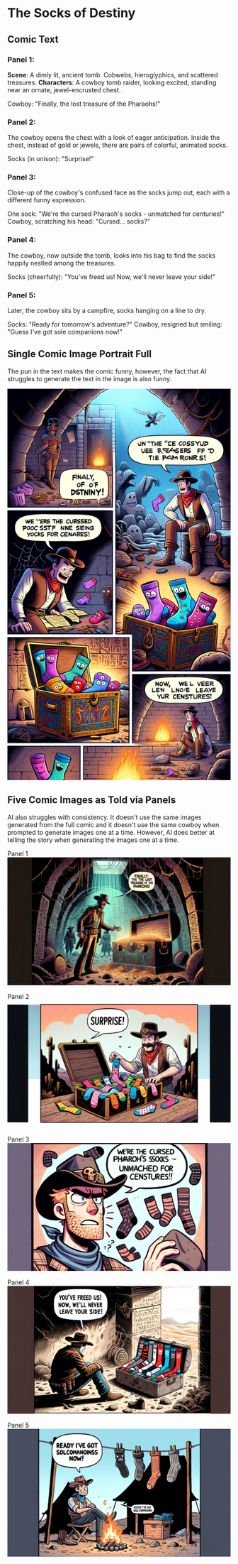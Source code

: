 # The Socks of Destiny

## Comic Text

### Panel 1:

**Scene**: A dimly lit, ancient tomb. Cobwebs, hieroglyphics, and scattered treasures.
**Characters**: A cowboy tomb raider, looking excited, standing near an ornate, jewel-encrusted chest.

Cowboy: "Finally, the lost treasure of the Pharaohs!"

### Panel 2:

The cowboy opens the chest with a look of eager anticipation.
Inside the chest, instead of gold or jewels, there are pairs of colorful, animated socks.

Socks (in unison): "Surprise!"

### Panel 3:

Close-up of the cowboy's confused face as the socks jump out, each with a different funny expression.

One sock: "We're the cursed Pharaoh's socks - unmatched for centuries!"
Cowboy, scratching his head: "Cursed... socks?"

### Panel 4:

The cowboy, now outside the tomb, looks into his bag to find the socks happily nestled among the treasures.

Socks (cheerfully): "You've freed us! Now, we'll never leave your side!"

### Panel 5:

Later, the cowboy sits by a campfire, socks hanging on a line to dry.

Socks: "Ready for tomorrow's adventure?"
Cowboy, resigned but smiling: "Guess I've got sole companions now!"

## Single Comic Image Portrait Full

The pun in the text makes the comic funny, however, the fact that AI struggles to generate the text in the image is also funny.

![Image](https://github.com/thisislink/aicomicweekly/blob/690e501df547fb9859621f54b7b6cd0a3c3ee5d1/comics/week-1/DALL-E-Comic-The-Socks-of-Destiny.png)

## Five Comic Images as Told via Panels

AI also struggles with consistency. It doesn't use the same images generated from the full comic and it doesn't use the same cowboy when prompted to generate images one at a time. However, AI does better at telling the story when generating the images one at a time.

Panel 1
![Image](https://github.com/thisislink/aicomicweekly/blob/690e501df547fb9859621f54b7b6cd0a3c3ee5d1/comics/week-1/The-Socks-of-Destiny-Panel-1.png)

Panel 2
![Image](https://github.com/thisislink/aicomicweekly/blob/690e501df547fb9859621f54b7b6cd0a3c3ee5d1/comics/week-1/The-Socks-of-Destiny-Panel-2.png)

Panel 3
![Image](https://github.com/thisislink/aicomicweekly/blob/690e501df547fb9859621f54b7b6cd0a3c3ee5d1/comics/week-1/The-Socks-of-Destiny-Panel-3.png)

Panel 4
![Image](https://github.com/thisislink/aicomicweekly/blob/690e501df547fb9859621f54b7b6cd0a3c3ee5d1/comics/week-1/The-Socks-of-Destiny-Panel-4.png)

Panel 5
![Image](https://github.com/thisislink/aicomicweekly/blob/690e501df547fb9859621f54b7b6cd0a3c3ee5d1/comics/week-1/The-Socks-of-Destiny-Panel-5.png)